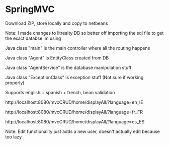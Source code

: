 # SpringMVC

Download ZIP, store locally and copy to netbeans

Note: I made changes to litrealty DB so better off importing the sql file to get the exact databse im using

Java class "main" is the main controller where all the routing happens

Java class "Agent" is EntityClass created from DB

Java class "AgentService" is the database manipulation stuff

Java class "ExceptionClass" is exception stuff (Not sure if working properly)

Supports english + spanish + french, bean validation

http://localhost:8080/mvcCRUD/home/displayAll/?language=en_IE

http://localhost:8080/mvcCRUD/home/displayAll/?language=fr_FR

http://localhost:8080/mvcCRUD/home/displayAll/?language=es_ES

Note: Edit functionality just adds a new user, doesn't actually edit because too lazy


